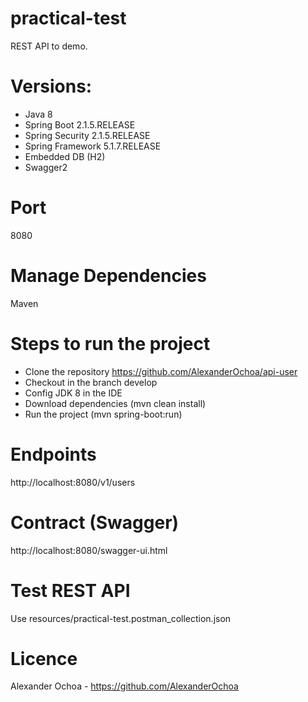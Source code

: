 # practical-test
REST API to demo.

# Versions:
- Java 8
- Spring Boot 2.1.5.RELEASE
- Spring Security 2.1.5.RELEASE
- Spring Framework 5.1.7.RELEASE
- Embedded DB (H2)
- Swagger2

# Port
8080

# Manage Dependencies
Maven

# Steps to run the project
- Clone the repository https://github.com/AlexanderOchoa/api-user
- Checkout in the branch develop
- Config JDK 8 in the IDE
- Download dependencies (mvn clean install)
- Run the project (mvn spring-boot:run)

# Endpoints
http://localhost:8080/v1/users

# Contract (Swagger)
http://localhost:8080/swagger-ui.html

# Test REST API
Use resources/practical-test.postman_collection.json

# Licence
Alexander Ochoa - https://github.com/AlexanderOchoa
